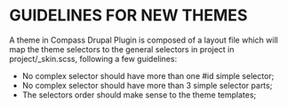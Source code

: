 GUIDELINES FOR NEW THEMES
=========================

A theme in Compass Drupal Plugin is composed of a layout file which will map the theme selectors to the general selectors in project in project/_skin.scss, following a few guidelines:

- No complex selector should have more than one #id simple selector;
- No complex selector should have more than 3 simple selector parts;
- The selectors order should make sense to the theme templates;
